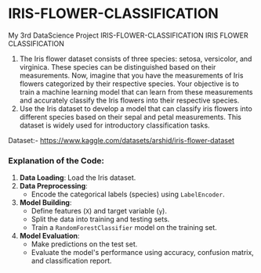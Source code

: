 # IRIS-FLOWER-CLASSIFICATION
My 3rd DataScience Project IRIS-FLOWER-CLASSIFICATION
          IRIS FLOWER CLASSIFICATION
1. The Iris flower dataset consists of three species: setosa, versicolor,
   and virginica. These species can be distinguished based on their
   measurements. Now, imagine that you have the measurements
   of Iris flowers categorized by their respective species. Your
   objective is to train a machine learning model that can learn from
   these measurements and accurately classify the Iris flowers into
   their respective species.
2. Use the Iris dataset to develop a model that can classify iris
   flowers into different species based on their sepal and petal
   measurements. This dataset is widely used for introductory
   classification tasks.

Dataset:- https://www.kaggle.com/datasets/arshid/iris-flower-dataset

### Explanation of the Code:
1. **Data Loading**: Load the Iris dataset.
2. **Data Preprocessing**:
   - Encode the categorical labels (species) using `LabelEncoder`.
3. **Model Building**:
   - Define features (`X`) and target variable (`y`).
   - Split the data into training and testing sets.
   - Train a `RandomForestClassifier` model on the training set.
4. **Model Evaluation**:
   - Make predictions on the test set.
   - Evaluate the model's performance using accuracy, confusion matrix, and classification report.
